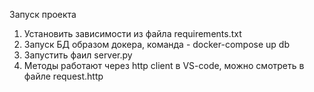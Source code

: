 Запуск проекта

1. Установить зависимости из файла requirements.txt
2. Запуск БД образом докера, команда - docker-compose up db
3. Запустить фаил server.py
4. Методы работают через http client в VS-code, можно смотреть в файле request.http

